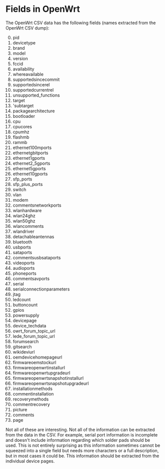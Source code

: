 # Fields in OpenWrt

The OpenWrt CSV data has the following fields (names extracted from the OpenWrt CSV dump):

0. pid
1. devicetype
2. brand
3. model
4. version
5. fccid
6. availability
7. whereavailable
8. supportedsincecommit
9. supportedsincerel
10. supportedcurrentrel
11. unsupported_functions
12. target
13. 'subtarget
14. packagearchitecture
15. bootloader
16. cpu
17. cpucores
18. cpumhz
19. flashmb
20. rammb
21. ethernet100mports
22. ethernetgbitports
23. ethernet1gports
24. ethernet2_5gports
25. ethernet5gports
26. ethernet10gports
27. sfp_ports
28. sfp_plus_ports
29. switch
30. vlan
31. modem
32. commentsnetworkports
33. wlanhardware
34. wlan24ghz
35. wlan50ghz
36. wlancomments
37. wlandriver
38. detachableantennas
39. bluetooth
40. usbports
41. sataports
42. commentsusbsataports
43. videoports
44. audioports
45. phoneports
46. commentsavports
47. serial
48. serialconnectionparameters
49. jtag
50. ledcount
51. buttoncount
52. gpios
53. powersupply
54. devicepage
55. device_techdata
56. owrt_forum_topic_url
57. lede_forum_topic_url
58. forumsearch
59. gitsearch
60. wikideviurl
61. oemdevicehomepageurl
62. firmwareoemstockurl
63. firmwareopenwrtinstallurl
64. firmwareopenwrtupgradeurl
65. firmwareopenwrtsnapshotinstallurl
66. firmwareopenwrtsnapshotupgradeurl
67. installationmethods
68. commentinstallation
69. recoverymethods
70. commentrecovery
71. picture
72. comments
73. page

Not all of these are interesting. Not all of the information can be extracted
from the data in the CSV. For example, serial port information is incomplete
and doesn't include information regarding which solder pads should be used.
This is not entirely surprising as this information sometimes cannot be
squeezed into a single field but needs more characters or a full description,
but in most cases it could be. This information should be extracted from the
individual device pages.
